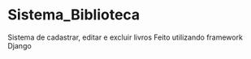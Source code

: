# Sistema_Biblioteca
Sistema de cadastrar, editar e excluir livros
Feito utilizando framework Django
